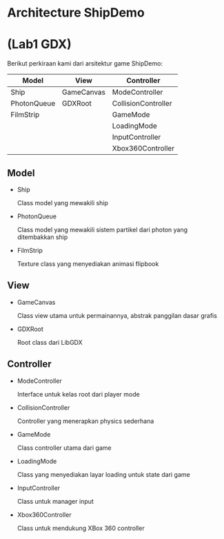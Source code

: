 # Architecture ShipDemo
# (Lab1 GDX)

Berikut perkiraan kami dari arsitektur game ShipDemo:

| Model | View | Controller |
| ------ | ------ | ------ |
| Ship | GameCanvas | ModeController |
| PhotonQueue | GDXRoot | CollisionController |
| FilmStrip | | GameMode |
|  |  | LoadingMode |
|  |  | InputController |
|  |  | Xbox360Controller |

## Model
* Ship

  Class model yang mewakili ship  
  
* PhotonQueue

  Class model yang mewakili sistem partikel dari photon yang ditembakkan ship
  
* FilmStrip

  Texture class yang menyediakan animasi flipbook

## View
* GameCanvas

  Class view utama untuk permainannya, abstrak panggilan dasar grafis
  
* GDXRoot

  Root class dari LibGDX
  
## Controller
* ModeController

  Interface untuk kelas root dari player mode

* CollisionController

  Controller yang menerapkan physics sederhana
  
* GameMode

  Class controller utama dari game
  
* LoadingMode

  Class yang menyediakan layar loading untuk state dari game
  
* InputController

  Class untuk manager input
  
* Xbox360Controller

  Class untuk mendukung XBox 360 controller

  
